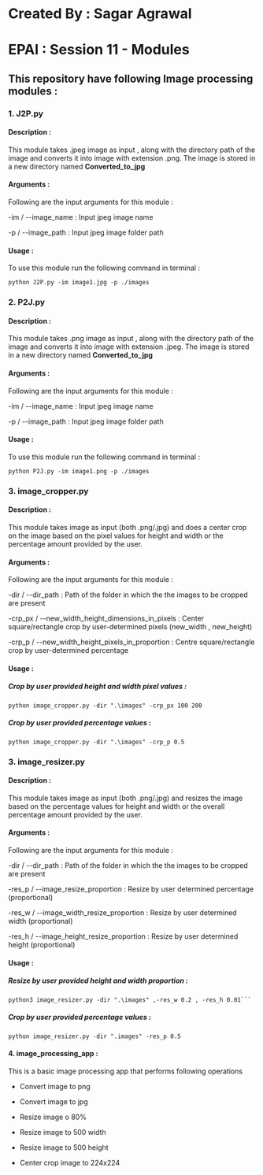 # Created By : Sagar Agrawal

# EPAI : Session 11 - Modules

## This repository have following Image processing  modules :

### 1. J2P.py

#### Description : 

This module takes .jpeg image as input , along with the directory path of the image and converts it into image with extension .png. The image is stored in a new directory named __Converted_to_jpg__

#### Arguments :
Following are the input arguments for this module :

-im / --image_name : Input jpeg image name

-p / --image_path : Input jpeg image folder path


#### Usage : 

To use this module run the following command in terminal :
```
python J2P.py -im image1.jpg -p ./images
```

### 2. P2J.py

#### Description : 

This module takes .png image as input , along with the directory path of the image and converts it into image with extension .jpeg. The image is stored in a new directory named __Converted_to_jpg__

#### Arguments :
Following are the input arguments for this module :

-im / --image_name : Input jpeg image name

-p / --image_path : Input jpeg image folder path


#### Usage : 

To use this module run the following command in terminal :
```
python P2J.py -im image1.png -p ./images
```

### 3. image_cropper.py

#### Description :

This module takes image as input (both .png/.jpg) and does a center crop on the image based on the pixel values for height and width or the percentage amount provided by the user.

#### Arguments :
Following are the input arguments for this module :

-dir / --dir_path : Path of the folder in which the the images to be cropped are present

-crp_px / --new_width_height_dimensions_in_pixels : Center square/rectangle crop by user-determined pixels (new_width , new_height)

-crp_p / --new_width_height_pixels_in_proportion : Centre square/rectangle crop by user-determined percentage 

#### Usage : 

##### Crop by user provided height and width pixel values :
```
python image_cropper.py -dir ".\images" -crp_px 100 200
```

##### Crop by user provided percentage values :
```
python image_cropper.py -dir ".\images" -crp_p 0.5
```

### 3. image_resizer.py

#### Description :

This module takes image as input (both .png/.jpg) and resizes the image based on the percentage values for height and width or the overall percentage amount provided by the user.

#### Arguments :
Following are the input arguments for this module :

-dir / --dir_path : Path of the folder in which the the images to be cropped are present

-res_p / --image_resize_proportion : Resize by user determined percentage (proportional)

-res_w / --image_width_resize_proportion : Resize by user determined width (proportional) 

-res_h / --image_height_resize_proportion : Resize by user determined height (proportional)
#### Usage : 

##### Resize by user provided height and width proportion :
```
python3 image_resizer.py -dir ".\images" ,-res_w 0.2 , -res_h 0.01```
```
##### Crop by user provided percentage values :
```
python image_resizer.py -dir ".images" -res_p 0.5
```
#### 4. image_processing_app :

This is a basic image processing app that performs following operations

* Convert image to png

* Convert image to jpg

* Resize image o 80%

* Resize image to 500 width

* Resize image to 500 height

* Center crop image to 224x224
